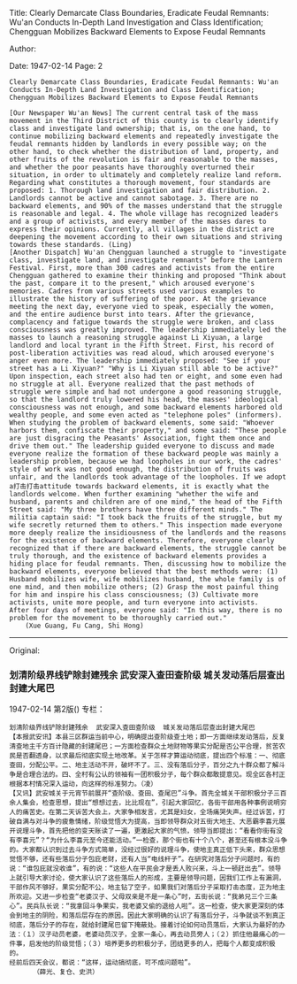 Title: Clearly Demarcate Class Boundaries, Eradicate Feudal Remnants: Wu'an Conducts In-Depth Land Investigation and Class Identification; Chengguan Mobilizes Backward Elements to Expose Feudal Remnants

Author:

Date: 1947-02-14
Page: 2

    Clearly Demarcate Class Boundaries, Eradicate Feudal Remnants: Wu'an Conducts In-Depth Land Investigation and Class Identification; Chengguan Mobilizes Backward Elements to Expose Feudal Remnants

    [Our Newspaper Wu'an News] The current central task of the mass movement in the Third District of this county is to clearly identify class and investigate land ownership; that is, on the one hand, to continue mobilizing backward elements and repeatedly investigate the feudal remnants hidden by landlords in every possible way; on the other hand, to check whether the distribution of land, property, and other fruits of the revolution is fair and reasonable to the masses, and whether the poor peasants have thoroughly overturned their situation, in order to ultimately and completely realize land reform. Regarding what constitutes a thorough movement, four standards are proposed: 1. Thorough land investigation and fair distribution. 2. Landlords cannot be active and cannot sabotage. 3. There are no backward elements, and 90% of the masses understand that the struggle is reasonable and legal. 4. The whole village has recognized leaders and a group of activists, and every member of the masses dares to express their opinions. Currently, all villages in the district are deepening the movement according to their own situations and striving towards these standards. (Ling)
    [Another Dispatch] Wu'an Chengguan launched a struggle to "investigate class, investigate land, and investigate remnants" before the Lantern Festival. First, more than 300 cadres and activists from the entire Chengguan gathered to examine their thinking and proposed "Think about the past, compare it to the present," which aroused everyone's memories. Cadres from various streets used various examples to illustrate the history of suffering of the poor. At the grievance meeting the next day, everyone vied to speak, especially the women, and the entire audience burst into tears. After the grievance, complacency and fatigue towards the struggle were broken, and class consciousness was greatly improved. The leadership immediately led the masses to launch a reasoning struggle against Li Xiyuan, a large landlord and local tyrant in the Fifth Street. First, his record of post-liberation activities was read aloud, which aroused everyone's anger even more. The leadership immediately proposed: "See if your street has a Li Xiyuan?" "Why is Li Xiyuan still able to be active?" Upon inspection, each street also had ten or eight, and some even had no struggle at all. Everyone realized that the past methods of struggle were simple and had not undergone a good reasoning struggle, so that the landlord truly lowered his head, the masses' ideological consciousness was not enough, and some backward elements harbored old wealthy people, and some even acted as "telephone poles" (informers). When studying the problem of backward elements, some said: "Whoever harbors them, confiscate their property," and some said: "These people are just disgracing the Peasants' Association, fight them once and drive them out." The leadership guided everyone to discuss and made everyone realize the formation of these backward people was mainly a leadership problem, because we had loopholes in our work, the cadres' style of work was not good enough, the distribution of fruits was unfair, and the landlords took advantage of the loopholes. If we adopt a打击打击attitude towards backward elements, it is exactly what the landlords welcome. When further examining "whether the wife and husband, parents and children are of one mind," the head of the Fifth Street said: "My three brothers have three different minds." The militia captain said: "I took back the fruits of the struggle, but my wife secretly returned them to others." This inspection made everyone more deeply realize the insidiousness of the landlords and the reasons for the existence of backward elements. Therefore, everyone clearly recognized that if there are backward elements, the struggle cannot be truly thorough, and the existence of backward elements provides a hiding place for feudal remnants. Then, discussing how to mobilize the backward elements, everyone believed that the best methods were: (1) Husband mobilizes wife, wife mobilizes husband, the whole family is of one mind, and then mobilize others; (2) Grasp the most painful thing for him and inspire his class consciousness; (3) Cultivate more activists, unite more people, and turn everyone into activists.
    After four days of meetings, everyone said: "In this way, there is no problem for the movement to be thoroughly carried out."
        (Xue Guang, Fu Cang, Shi Hong)



<hr /> 

Original: 


### 划清阶级界线铲除封建残余  武安深入查田查阶级  城关发动落后层查出封建大尾巴

1947-02-14
第2版()
专栏：

    划清阶级界线铲除封建残余  武安深入查田查阶级  城关发动落后层查出封建大尾巴
    【本报武安讯】本县三区群运当前中心，明确提出查阶级查土地；即一方面继续发动落后，反复清查地主千方百计隐藏的封建尾巴；一方面检查群众土地财物等果实分配是否公平合理，贫苦农民是否翻透身，以求最后彻底实现土地改革。关于怎样才算运动彻底，提出四个标准：一、彻底查田，分配公平。二、地主活动不开，破坏不了。三、没有落后分子，百分之九十群众都了解斗争是合理合法的。四、全村有公认的领袖有一团积极分子，每个群众都敢提意见。现全区各村正根据本村情况深入运动，向这样的标准努力。（凌）
    【又讯】武安城关于元宵节前展开“查阶级、查田、查尾巴”斗争。首先全城关干部积极分子三百余人集会，检查思想，提出“想想过去，比比现在”，引起大家回忆，各街干部用各种事例说明穷人的痛苦史。在第二天诉苦大会上，大家争相发言，尤其是妇女，全场痛哭失声。经过诉苦，打破自满与对斗争的疲惫情绪，阶级觉悟大为提高，当即领导群众对五街大地主、大恶霸李喜元展开说理斗争，首先把他的变天账读了一遍，更激起大家的气愤，领导当即提出：“看看你街有没有李喜元”？“为什么李喜元至今还能活动。”一检查，那个街也有十个八个，甚至还有根本没斗争的。大家都认识到过去斗争方式简单，没经过很好的说理斗争，使地主真正低下头来，群众思想觉悟不够，还有些落后分子包庇老财，还有人当“电线杆子”。在研究对落后分子问题时，有的说：“谁包庇就没收谁”，有的说：“这些人在平民会才是丢人败兴来，斗上一顿赶出去”。领导上就引导大家讨论，使大家认识了这些落后人的形成，主要是领导问题，因我们工作上有漏洞，干部作风不够好，果实分配不公，地主钻了空子，如果我们对落后分子采取打击态度，正为地主所欢迎。又进一步检查“老婆汉子、父母双亲是不是一条心”时，五街长说：“我弟兄三个三条心”。民兵队长说：“我拿回斗争果实，我老婆又偷的退给人啦”。这一检查，使大家更深刻的体会到地主的阴险，和落后层存在的原因。因此大家明确的认识了有落后分子，斗争就谈不到真正彻底，落后分子的存在，就给封建尾巴留下掩蔽处。接着讨论如何动员落后，大家认为最好的办法：（１）汉子动员老婆，老婆动员汉子，全家一条心，再去动员旁人；（２）抓住他最痛心的一件事，启发他的阶级觉悟；（３）培养更多的积极分子，团结更多的人，把每个人都变成积极的。
    经前后四天会议，都说：“这样，运动搞彻底，可不成问题啦”。
          （薛光、复仓、史洪）
